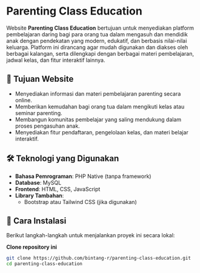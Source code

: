 # Parenting Class Education

Website **Parenting Class Education** bertujuan untuk menyediakan platform pembelajaran daring bagi para orang tua dalam mengasuh dan mendidik anak dengan pendekatan yang modern, edukatif, dan berbasis nilai-nilai keluarga. Platform ini dirancang agar mudah digunakan dan diakses oleh berbagai kalangan, serta dilengkapi dengan berbagai materi pembelajaran, jadwal kelas, dan fitur interaktif lainnya.

## 🎯 Tujuan Website

- Menyediakan informasi dan materi pembelajaran parenting secara online.
- Memberikan kemudahan bagi orang tua dalam mengikuti kelas atau seminar parenting.
- Membangun komunitas pembelajar yang saling mendukung dalam proses pengasuhan anak.
- Menyediakan fitur pendaftaran, pengelolaan kelas, dan materi belajar interaktif.

## 🛠️ Teknologi yang Digunakan

- **Bahasa Pemrograman**: PHP Native (tanpa framework)
- **Database**: MySQL
- **Frontend**: HTML, CSS, JavaScript
- **Library Tambahan**:
  - Bootstrap atau Tailwind CSS (jika digunakan)

## 🚀 Cara Instalasi

Berikut langkah-langkah untuk menjalankan proyek ini secara lokal:

**Clone repository ini**
   ```bash
   git clone https://github.com/bintang-r/parenting-class-education.git
   cd parenting-class-education
```
